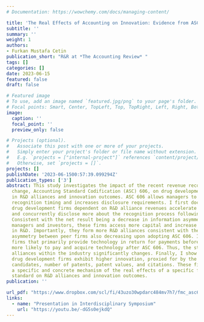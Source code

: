 ```yaml
---
# Documentation: https://wowchemy.com/docs/managing-content/

title: 'The Real Effects of Accounting on Innovation: Evidence from ASC 606'
subtitle: ''
summary: ''
weight: 1
authors:
- Furkan Mustafa Cetin
publication_short: "R&R at *The Accounting Review* "
tags: []
categories: []
date: 2023-06-15
featured: false
draft: false

# Featured image
# To use, add an image named `featured.jpg/png` to your page's folder.
# Focal points: Smart, Center, TopLeft, Top, TopRight, Left, Right, BottomLeft, Bottom, BottomRight.
image:
  caption: ''
  focal_point: ''
  preview_only: false

# Projects (optional).
#   Associate this post with one or more of your projects.
#   Simply enter your project's folder or file name without extension.
#   E.g. `projects = ["internal-project"]` references `content/project/deep-learning/index.md`.
#   Otherwise, set `projects = []`.
projects: []
publishDate: '2023-06-1500:57:39.099294Z'
publication_types: ['3']
abstract: This study investigates the impact of the recent revenue recognition rule
  change, Accounting Standard Codification (ASC) 606, on drug development firms' investments
  in R&D alliances and innovation outcomes. ASC 606 allows managers to change revenue
  recognition timing and increases disclosure requirements. I first document that
  drug development firms dependent on R&D alliance revenues accelerate revenue recognition
  and concurrently disclose more about the recognition process following ASC 606 adoption.
  Consistent with the net result being a decrease in information asymmetry between
  managers and investors, these firms access more capital and increase investments
  in R&D. Importantly, they form more R&D alliances consistent with the information
  asymmetry between peer firms also decreasing upon adopting ASC 606. In particular,
  firms that primarily provide technology in return for payments before ASC 606 become
  more likely to pay and acquire technology after ASC 606. Thus, the structure of
  alliances within the industry significantly changes. Finally, I show that affected
  drug development firms exhibit higher innovation, proxied for by the number of drug
  candidates, number of patents, patent values, and citations. These findings suggest
  a specific and concrete mechanism of the real effects of a specific financial reporting
  standard on R&D alliances and innovation outcomes.
publication: ''

url_pdf: "https://www.dropbox.com/scl/fi/43uzo30wpdarc484mv7h7/fmc_asc606.pdf?rlkey=09e26qn4qms8pgbojmd1rwy0k&dl=0"
links:
  - name: "Presentation in Interdisciplinary Symposium"
    url: "https://youtu.be/-dG5s0ejkdQ"
---
```


